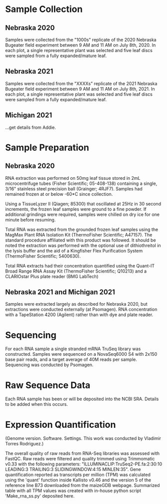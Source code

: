 # Sample Collection

## Nebraska 2020

Samples were collected from the "1000s" replicate of the 2020 Nebraska Bugeater field experiment between 9 AM and 11 AM on July 8th, 2020. In each plot, a single representative plant was selected and five leaf discs were sampled from a fully expanded/mature leaf.

## Nebraska 2021

Samples were collected from the "XXXXs" replicate of the 2021 Nebraska Bugeater field experiment between 9 AM and 11 AM on July 8th, 2021. In each plot, a single representative plant was selected and five leaf discs were sampled from a fully expanded/mature leaf.

## Michigan 2021

...get details from Addie. 

# Sample Preparation

## Nebraska 2020

RNA extraction was performed on 50mg leaf tissue stored in 2mL microcentrifuge tubes (Fisher Scientific; 05-408-138) containing a single, 3/16" stainless steel precision ball (Grainger; 4RJF7). Samples had remained frozen at or below -60*C since collection.

Using a TissueLyzer II (Qiagen; 85300) that oscillated at 25Hz in 30 second increments, the frozen leaf samples were ground to a fine powder. If additional grindings were required, samples were chilled on dry ice for one minute before resuming.

Total RNA was extracted from the grounded frozen leaf samples using the MagMax Plant RNA Isolation Kit (ThermoFisher Scientific; A47157). The standard procedure affiliated with this product was followed. It should be noted the extraction was performed with the optional use of dithiothreitol in the lysis buffer and the aid of a Kingfisher Flex Purification System (ThermoFisher Scientific; 5400630).

Total RNA extracts had their concentration quantified using the Quant-IT Broad Range RNA Assay Kit (ThermoFisher Scientific; Q10213) and a CLARIOstar Plus plate reader (BMG LabTech)

## Nebraska 2021 and Michigan 2021

Samples were extracted largely as described for Nebraska 2020, but extractions were conducted externally (at Psomagen). RNA concentration with a TapeStation 4200 (Agilent) rather than with dye and plate reader. 

# Sequencing

For each RNA sample a single stranded mRNA TruSeq library was constructed. Samples were sequenced on a NovaSeq6000 S4 with 2x150 base pair reads, and a target average of 40M reads per sample. Sequencing was conducted by Psomagen.

# Raw Sequence Data

Each RNA sample has been or will be deposited into the NCBI SRA. Details to be added when this occurs.

# Expression Quantification

(Genome version. Software. Settings. This work was conducted by Vladimir Torres Rodriguez.)

The overall quality of raw reads from RNA-Seq libraries was assessed with FastQC. Raw reads were filtered and quality trimmed using Trimmomatic v0.33 with the following parameters: "ILLUMINACLIP:TruSeq2-PE.fa:2:30:10 LEADING:3 TRAILING:3 SLIDINGWINDOW:4:15 MINLEN:35". Gene quantification reported as transcripts per million (TPM) was calculated using the 'quant' function inside Kallisto v0.46 and the version 5 of the reference line B73 downloaded from the maizeGDB webpage. Summarized table with all TPM values was created with in-house python script 'Make_rna_ss.py' deposited here.

